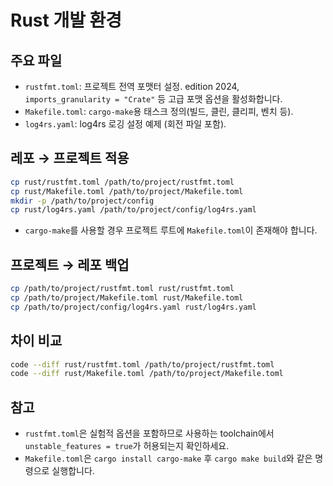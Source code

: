 # Rust 개발 환경

## 주요 파일
- `rustfmt.toml`: 프로젝트 전역 포맷터 설정. edition 2024, `imports_granularity = "Crate"` 등 고급 포맷 옵션을 활성화합니다.
- `Makefile.toml`: `cargo-make`용 태스크 정의(빌드, 클린, 클리피, 벤치 등).
- `log4rs.yaml`: log4rs 로깅 설정 예제 (회전 파일 포함).

## 레포 → 프로젝트 적용
```sh
cp rust/rustfmt.toml /path/to/project/rustfmt.toml
cp rust/Makefile.toml /path/to/project/Makefile.toml
mkdir -p /path/to/project/config
cp rust/log4rs.yaml /path/to/project/config/log4rs.yaml
```
- `cargo-make`를 사용할 경우 프로젝트 루트에 `Makefile.toml`이 존재해야 합니다.

## 프로젝트 → 레포 백업
```sh
cp /path/to/project/rustfmt.toml rust/rustfmt.toml
cp /path/to/project/Makefile.toml rust/Makefile.toml
cp /path/to/project/config/log4rs.yaml rust/log4rs.yaml
```

## 차이 비교
```sh
code --diff rust/rustfmt.toml /path/to/project/rustfmt.toml
code --diff rust/Makefile.toml /path/to/project/Makefile.toml
```

## 참고
- `rustfmt.toml`은 실험적 옵션을 포함하므로 사용하는 toolchain에서 `unstable_features = true`가 허용되는지 확인하세요.
- `Makefile.toml`은 `cargo install cargo-make` 후 `cargo make build`와 같은 명령으로 실행합니다.
